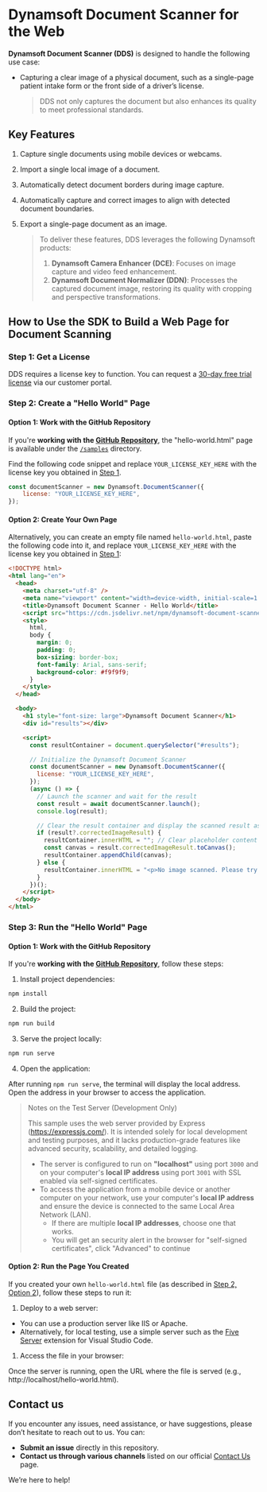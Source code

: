 # Dynamsoft Document Scanner for the Web

**Dynamsoft Document Scanner (DDS)** is designed to handle the following use case:

* Capturing a clear image of a physical document, such as a single-page patient intake form or the front side of a driver’s license. 

   > DDS not only captures the document but also enhances its quality to meet professional standards.

## Key Features

1. Capture single documents using mobile devices or webcams.
2. Import a single local image of a document.
3. Automatically detect document borders during image capture.
4. Automatically capture and correct images to align with detected document boundaries.
5. Export a single-page document as an image.

    > To deliver these features, DDS leverages the following Dynamsoft products:
    >
    > 1. **Dynamsoft Camera Enhancer (DCE)**: Focuses on image capture and video feed enhancement.
    > 2. **Dynamsoft Document Normalizer (DDN)**: Processes the captured document image, restoring its quality with cropping and perspective transformations.

## How to Use the SDK to Build a Web Page for Document Scanning

### Step 1: Get a License

DDS requires a license key to function. You can request a [30-day free trial license](https://www.dynamsoft.com/customer/license/trialLicense?product=mwc&source=readme) via our customer portal.

### Step 2: Create a "Hello World" Page

#### Option 1: Work with the GitHub Repository

If you're **working with the [GitHub Repository](https://github.com/Dynamsoft/document-scanner-javascript)**, the "hello-world.html" page is available under the [`/samples`](https://github.com/Dynamsoft/document-scanner-javascript/tree/main/samples) directory.

Find the following code snippet and replace `YOUR_LICENSE_KEY_HERE` with the license key you obtained in [Step 1](https://github.com/Dynamsoft/document-scanner-javascript/tree/main?tab=readme-ov-file#step-1-get-a-license).

```js
const documentScanner = new Dynamsoft.DocumentScanner({
    license: "YOUR_LICENSE_KEY_HERE",
});
```

#### Option 2: Create Your Own Page

Alternatively, you can create an empty file named `hello-world.html`, paste the following code into it, and replace `YOUR_LICENSE_KEY_HERE` with the license key you obtained in [Step 1](https://github.com/Dynamsoft/document-scanner-javascript/tree/main?tab=readme-ov-file#step-1-get-a-license):

```html
<!DOCTYPE html>
<html lang="en">
  <head>
    <meta charset="utf-8" />
    <meta name="viewport" content="width=device-width, initial-scale=1.0" />
    <title>Dynamsoft Document Scanner - Hello World</title>
    <script src="https://cdn.jsdelivr.net/npm/dynamsoft-document-scanner@1.0.1/dist/dds.bundle.js"></script>
    <style>
      html,
      body {
        margin: 0;
        padding: 0;
        box-sizing: border-box;
        font-family: Arial, sans-serif;
        background-color: #f9f9f9;
      }
    </style>
  </head>

  <body>
    <h1 style="font-size: large">Dynamsoft Document Scanner</h1>
    <div id="results"></div>

    <script>
      const resultContainer = document.querySelector("#results");

      // Initialize the Dynamsoft Document Scanner
      const documentScanner = new Dynamsoft.DocumentScanner({
        license: "YOUR_LICENSE_KEY_HERE",
      });
      (async () => {
        // Launch the scanner and wait for the result
        const result = await documentScanner.launch();
        console.log(result);

        // Clear the result container and display the scanned result as a canvas
        if (result?.correctedImageResult) {
          resultContainer.innerHTML = ""; // Clear placeholder content
          const canvas = result.correctedImageResult.toCanvas();
          resultContainer.appendChild(canvas);
        } else {
          resultContainer.innerHTML = "<p>No image scanned. Please try again.</p>";
        }
      })();
    </script>
  </body>
</html>
```

### Step 3: Run the "Hello World" Page

#### Option 1: Work with the GitHub Repository

If you're **working with the [GitHub Repository](https://github.com/Dynamsoft/document-scanner-javascript)**, follow these steps:

1. Install project dependencies:

```bash
npm install
```

2. Build the project:
 
```bash
npm run build
```

3. Serve the project locally:

```bash
npm run serve
```

4. Open the application:

After running `npm run serve`, the terminal will display the local address. Open the address in your browser to access the application.

> Notes on the Test Server (Development Only)
> 
> This sample uses the web server provided by Express (https://expressjs.com/). It is intended solely for local development and testing purposes, and it lacks production-grade features like advanced security, scalability, and detailed logging.
> 
> - The server is configured to run on **"localhost"** using port `3000` and on your computer's **local IP address** using port `3001` with SSL enabled via self-signed certificates.
> - To access the application from a mobile device or another computer on your network, use your computer's **local IP address** and ensure the device is connected to the same Local Area Network (LAN).
>   - If there are multiple **local IP addresses**, choose one that works.
>   - You will get an security alert in the browser for "self-signed certificates", click "Advanced" to continue

#### Option 2: Run the Page You Created

If you created your own `hello-world.html` file (as described in [Step 2, Option 2](https://github.com/Dynamsoft/document-scanner-javascript/tree/main?tab=readme-ov-file#option-2-create-your-own-page)), follow these steps to run it:

1. Deploy to a web server:

  - You can use a production server like IIS or Apache.
  - Alternatively, for local testing, use a simple server such as the [Five Server](https://marketplace.visualstudio.com/items?itemName=yandeu.five-server) extension for Visual Studio Code.

1. Access the file in your browser:

  Once the server is running, open the URL where the file is served (e.g., http://localhost/hello-world.html).

## Contact us

If you encounter any issues, need assistance, or have suggestions, please don’t hesitate to reach out to us. You can:

- **Submit an issue** directly in this repository.
- **Contact us through various channels** listed on our official [Contact Us](https://www.dynamsoft.com/contact/) page.

We’re here to help!